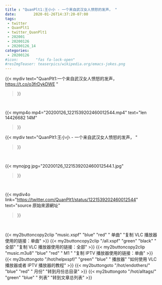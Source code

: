 ```yaml
---
title : "QuanPlt1:王小小 - 一个来自武汉女人愤怒的发声， "
date:        2020-01-26T14:37:20-07:00
tags:
 - twitter
 - QuanPlt1
 - twitter_QuanPlt1
 - 202001
 - 20200126
 - 20200126_14
categories:
 - 20200126
#icon:        "fas fa-lock-open"
#resImgTeaser: teaserpics/wikipedia.org/emacs-jokes.png
---
```


{{< mydiv text="QuanPlt1:一个来自武汉女人愤怒的发声， https://t.co/o3frDykDWE "
>}}
<br>


{{< mymp4o mp4="20200126_1221539202460012544.mp4"
text="len 14426682    14M"
>}}


{{< mydiv text="QuanPlt1:王小小 - 一个来自武汉女人愤怒的发声， "
>}}
<br>

{{< mynojpg jpg="20200126_1221539202460012544.1.jpg"
>}}
<br>

{{< mydiv4o link="https://twitter.com/QuanPlt1/status/1221539202460012544"
text="source 原始來源網址"
>}}


<br>

{{< my2buttoncopy2clip "music.xspf"        "blue"   "red"    " 单曲"  "复制 VLC 播放器使用的链接：单曲" >}} {{< my2buttoncopy2clip "/all.xspf"         "green"  "black"  " 全部"  "复制 VLC 播放器使用的链接：全部" >}} {{< my2buttoncopy2clip "music.m3u8"        "blue"   "red"    " M1 "    "复制 IPTV 播放器使用的链接：单曲" >}} {{< my2buttongoto      "/hot/helpxspf/"    "green"  "blue"   " 播放器" "如何使用 VLC 播放器或者 IPTV 播放器的教程" >}} {{< my2buttongoto      "/hot/endothers/"   "blue"   "red"    " 月份"   "转到月份总目录" >}} {{< my2buttongoto      "/hot/alltags/"     "green"  "blue"   " 列表"   "转到文章总列表" >}} 
